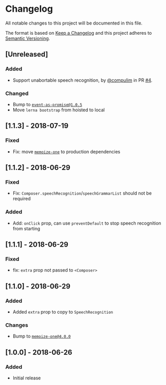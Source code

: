 # Changelog
All notable changes to this project will be documented in this file.

The format is based on [Keep a Changelog](http://keepachangelog.com/en/1.0.0/)
and this project adheres to [Semantic Versioning](http://semver.org/spec/v2.0.0.html).

## [Unreleased]
### Added
- Support unabortable speech recognition, by [@compulim](https://github.com/compulim) in PR [#4](https://github.com/compulim/react-dictate-button/pull/4).

### Changed
- Bump to [`event-as-promise@1.0.5`](https://npmjs.com/package/event-as-promise/v/1.0.5)
- Move `lerna bootstrap` from hoisted to local

## [1.1.3] - 2018-07-19
### Fixed
- Fix: move [`memoize-one`](https://npmjs.com/package/memoize-one) to production dependencies

## [1.1.2] - 2018-06-29
### Fixed
- Fix: `Composer.speechRecognition`/`speechGrammarList` should not be required

### Added
- Add: `onClick` prop, can use `preventDefault` to stop speech recognition from starting

## [1.1.1] - 2018-06-29
### Fixed
- fix: `extra` prop not passed to `<Composer>`

## [1.1.0] - 2018-06-29
### Added
- Added `extra` prop to copy to `SpeechRecognition`

### Changes
- Bump to [`memoize-one@4.0.0`](https://npmjs.com/package/memoize-one/v/4.0.0)

## [1.0.0] - 2018-06-26
### Added
- Initial release
